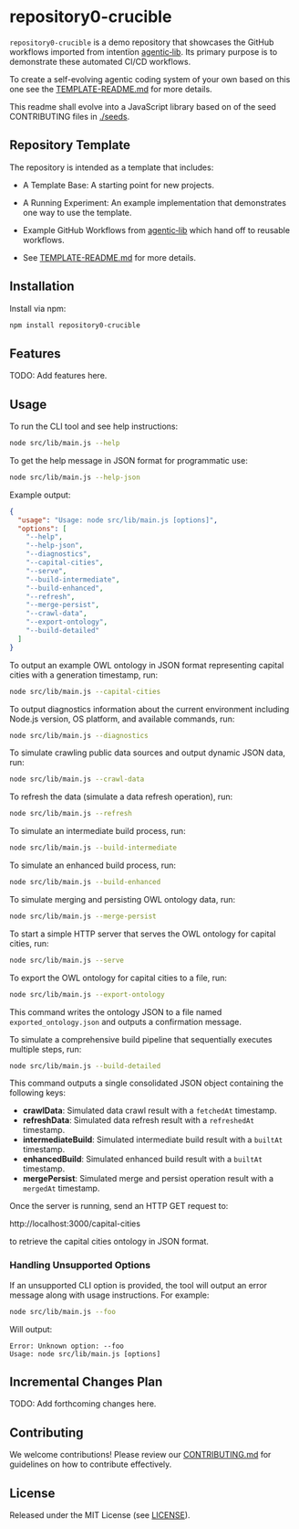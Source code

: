 # repository0-crucible

`repository0-crucible` is a demo repository that showcases the GitHub workflows imported from intentïon [agentic‑lib](https://github.com/xn-intenton-z2a/agentic-lib). Its primary purpose is to demonstrate these automated CI/CD workflows.

To create a self-evolving agentic coding system of your own based on this one see the [TEMPLATE-README.md](./TEMPLATE-README.md) for more details.

This readme shall evolve into a JavaScript library based on of the seed CONTRIBUTING files in [./seeds](./seeds).

## Repository Template

The repository is intended as a template that includes:
* A Template Base: A starting point for new projects.
* A Running Experiment: An example implementation that demonstrates one way to use the template.
* Example GitHub Workflows from [agentic‑lib](https://github.com/xn-intenton-z2a/agentic-lib) which hand off to reusable workflows.

* See [TEMPLATE-README.md](./TEMPLATE-README.md) for more details.

## Installation

Install via npm:

```bash
npm install repository0-crucible
```

## Features

TODO: Add features here.

## Usage

To run the CLI tool and see help instructions:

```bash
node src/lib/main.js --help
```

To get the help message in JSON format for programmatic use:

```bash
node src/lib/main.js --help-json
```

Example output:

```json
{
  "usage": "Usage: node src/lib/main.js [options]",
  "options": [
    "--help",
    "--help-json",
    "--diagnostics",
    "--capital-cities",
    "--serve",
    "--build-intermediate",
    "--build-enhanced",
    "--refresh",
    "--merge-persist",
    "--crawl-data",
    "--export-ontology",
    "--build-detailed"
  ]
}
```

To output an example OWL ontology in JSON format representing capital cities with a generation timestamp, run:

```bash
node src/lib/main.js --capital-cities
```

To output diagnostics information about the current environment including Node.js version, OS platform, and available commands, run:

```bash
node src/lib/main.js --diagnostics
```

To simulate crawling public data sources and output dynamic JSON data, run:

```bash
node src/lib/main.js --crawl-data
```

To refresh the data (simulate a data refresh operation), run:

```bash
node src/lib/main.js --refresh
```

To simulate an intermediate build process, run:

```bash
node src/lib/main.js --build-intermediate
```

To simulate an enhanced build process, run:

```bash
node src/lib/main.js --build-enhanced
```

To simulate merging and persisting OWL ontology data, run:

```bash
node src/lib/main.js --merge-persist
```

To start a simple HTTP server that serves the OWL ontology for capital cities, run:

```bash
node src/lib/main.js --serve
```

To export the OWL ontology for capital cities to a file, run:

```bash
node src/lib/main.js --export-ontology
```

This command writes the ontology JSON to a file named `exported_ontology.json` and outputs a confirmation message.

To simulate a comprehensive build pipeline that sequentially executes multiple steps, run:

```bash
node src/lib/main.js --build-detailed
```

This command outputs a single consolidated JSON object containing the following keys:

- **crawlData**: Simulated data crawl result with a `fetchedAt` timestamp.
- **refreshData**: Simulated data refresh result with a `refreshedAt` timestamp.
- **intermediateBuild**: Simulated intermediate build result with a `builtAt` timestamp.
- **enhancedBuild**: Simulated enhanced build result with a `builtAt` timestamp.
- **mergePersist**: Simulated merge and persist operation result with a `mergedAt` timestamp.

Once the server is running, send an HTTP GET request to:

http://localhost:3000/capital-cities

to retrieve the capital cities ontology in JSON format.

### Handling Unsupported Options

If an unsupported CLI option is provided, the tool will output an error message along with usage instructions. For example:

```bash
node src/lib/main.js --foo
```

Will output:

```
Error: Unknown option: --foo
Usage: node src/lib/main.js [options]
```

## Incremental Changes Plan

TODO: Add forthcoming changes here.

## Contributing

We welcome contributions! Please review our [CONTRIBUTING.md](./CONTRIBUTING.md) for guidelines on how to contribute effectively.

## License

Released under the MIT License (see [LICENSE](./LICENSE)).
